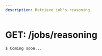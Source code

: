 ```yaml
---
description: Retrieve job's reasoning.
---
```


# GET: /jobs/reasoning

```text
$ Coming soon...
```

